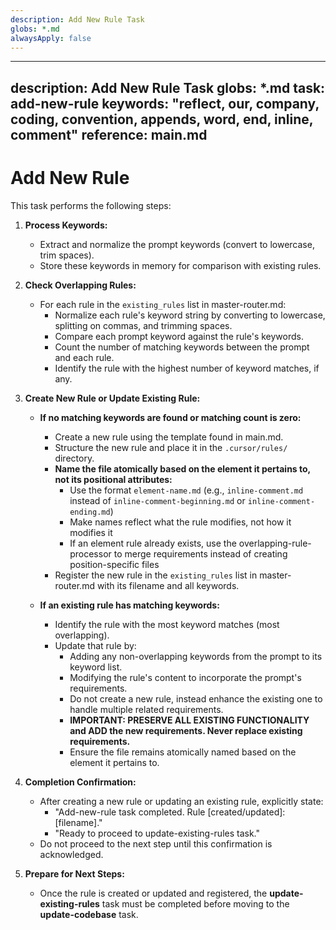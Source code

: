 ```yaml
---
description: Add New Rule Task
globs: *.md
alwaysApply: false
---
```

---
description: Add New Rule Task
globs: *.md
task: add-new-rule
keywords: "reflect, our, company, coding, convention, appends, word, end, inline, comment"
reference: main.md
---
# Add New Rule

This task performs the following steps:

1. **Process Keywords:**
   - Extract and normalize the prompt keywords (convert to lowercase, trim spaces).
   - Store these keywords in memory for comparison with existing rules.

2. **Check Overlapping Rules:**
   - For each rule in the `existing_rules` list in master-router.md:
     - Normalize each rule's keyword string by converting to lowercase, splitting on commas, and trimming spaces.
     - Compare each prompt keyword against the rule's keywords.
     - Count the number of matching keywords between the prompt and each rule.
     - Identify the rule with the highest number of keyword matches, if any.

3. **Create New Rule or Update Existing Rule:**
   - **If no matching keywords are found or matching count is zero:**
     - Create a new rule using the template found in main.md.
     - Structure the new rule and place it in the `.cursor/rules/` directory.
     - **Name the file atomically based on the element it pertains to, not its positional attributes:**
       - Use the format `element-name.md` (e.g., `inline-comment.md` instead of `inline-comment-beginning.md` or `inline-comment-ending.md`)
       - Make names reflect what the rule modifies, not how it modifies it
       - If an element rule already exists, use the overlapping-rule-processor to merge requirements instead of creating position-specific files
     - Register the new rule in the `existing_rules` list in master-router.md with its filename and all keywords.

   - **If an existing rule has matching keywords:**
     - Identify the rule with the most keyword matches (most overlapping).
     - Update that rule by:
       - Adding any non-overlapping keywords from the prompt to its keyword list.
       - Modifying the rule's content to incorporate the prompt's requirements.
       - Do not create a new rule, instead enhance the existing one to handle multiple related requirements.
       - **IMPORTANT: PRESERVE ALL EXISTING FUNCTIONALITY and ADD the new requirements. Never replace existing requirements.**
       - Ensure the file remains atomically named based on the element it pertains to.

4. **Completion Confirmation:**
   - After creating a new rule or updating an existing rule, explicitly state:
     - "Add-new-rule task completed. Rule [created/updated]: [filename]."
     - "Ready to proceed to update-existing-rules task."
   - Do not proceed to the next step until this confirmation is acknowledged.

5. **Prepare for Next Steps:**
   - Once the rule is created or updated and registered, the **update-existing-rules** task must be completed before moving to the **update-codebase** task.
